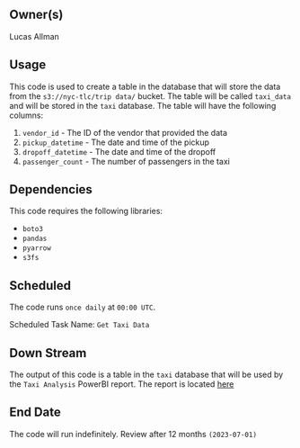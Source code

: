 ## Owner(s)

Lucas Allman

## Usage

This code is used to create a table in the database that will store the data from the `s3://nyc-tlc/trip data/` bucket. The table will be called `taxi_data` and will be stored in the `taxi` database. The table will have the following columns:
1. `vendor_id` - The ID of the vendor that provided the data
2. `pickup_datetime` - The date and time of the pickup
3. `dropoff_datetime` - The date and time of the dropoff
4. `passenger_count` - The number of passengers in the taxi

## Dependencies

This code requires the following libraries:
- `boto3`
- `pandas`
- `pyarrow`
- `s3fs`

## Scheduled

The code runs `once daily` at `00:00 UTC`.

Scheduled Task Name: `Get Taxi Data`

## Down Stream

The output of this code is a table in the `taxi` database that will be used by the `Taxi Analysis` PowerBI report.
The report is located [here](https://app.powerbi.com/groups/me/reports/3e3e3e3e-3e3e-3e3e-3e3e-3e3e3e3e3e3e)

## End Date
The code will run indefinitely.
Review after 12 months `(2023-07-01)`

